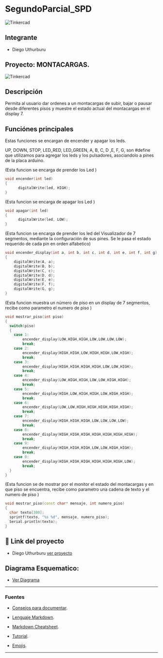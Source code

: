 # SegundoParcial_SPD

![Tinkercad](Segundo_parcial/Img/portada.jpg)


## Integrante
- Diego Uthurburu


## Proyecto: MONTACARGAS.
![Tinkercad](Parcial/Img/trabajo.png)


## Descripción
Permita al usuario dar ordenes a un montacargas de subir, bajar o pausar
desde diferentes pisos y muestre el estado actual del montacargas en el display 7.


## Funciónes principales
Estas funciones se encargan de encender y apagar los leds.

 UP, DOWN, STOP, LED_RED, LED_GREEN, A, B, C, D ,E, F, G,
 son #define que utilizamos para agregar los leds y los pulsadores, asociandolo a pines de la placa arduino.

(Esta funcion se encarga de prender los Led )

~~~ C++ (lenguaje en el que esta escrito)
void encender(int led)
{
	  digitalWrite(led, HIGH);
}
~~~
(Esta funcion se encarga de apagar los Led )

~~~ C++ (lenguaje en el que esta escrito)
void apagar(int led)
{
	  digitalWrite(led, LOW);
}
~~~

  (Esta funcion se encarga de prender los led del Visualizador de 7 segmentos, mediante la configuración de sus pines. Se le pasa el estado requerido de cada pin en orden alfabetico)
~~~ C++ (lenguaje en el que esta escrito)
void encender_display(int a, int b, int c, int d, int e, int f, int g)
{
	digitalWrite(A, a);
  	digitalWrite(B, b);
  	digitalWrite(C, c);
  	digitalWrite(D, d);
  	digitalWrite(E, e);
  	digitalWrite(F, f);
  	digitalWrite(G, g);
}
~~~

 (Esta funcion muestra un número de piso en un display de 7 segmentos, recibe como parametro el numero de piso )
~~~ C++ (lenguaje en el que esta escrito)
void mostrar_piso(int piso)
{
  switch(piso)
  {
 	case 1:
    	encender_display(LOW,HIGH,HIGH,LOW,LOW,LOW,LOW);
    	break;
    case 2:
    	encender_display(HIGH,HIGH,LOW,HIGH,HIGH,LOW,HIGH);
    	break;
    case 3:
    	encender_display(HIGH,HIGH,HIGH,HIGH,LOW,LOW,HIGH);
    	break;
    case 4:
    	encender_display(LOW,HIGH,HIGH,LOW,LOW,HIGH,HIGH);
    	break;
    case 5:
    	encender_display(HIGH,LOW,HIGH,HIGH,LOW,HIGH,HIGH);
    	break;
    case 6:
    	encender_display(LOW,LOW,HIGH,HIGH,HIGH,HIGH,HIGH);
    	break;
    case 7:
    	encender_display(HIGH,HIGH,HIGH,LOW,LOW,LOW,LOW);
    	break;
    case 8:
    	encender_display(HIGH,HIGH,HIGH,HIGH,HIGH,HIGH,HIGH);
    	break;
    case 9:
    	encender_display(HIGH,HIGH,HIGH,LOW,LOW,HIGH,HIGH);
    	break;
    case 0:
    	encender_display(HIGH,HIGH,HIGH,HIGH,HIGH,HIGH,LOW);
    	break;
  }
}
~~~

(Esta funcion se de mostrar por el monitor el estado del montacargas y en que piso se encuentra, recibe como parametro una cadena de texto y el numero de piso )

~~~ C++ (lenguaje en el que esta escrito)
void mostrar_piso(const char* mensaje, int numero_piso)
{
  char texto[300]; 
  sprintf(texto, "%s %d", mensaje, numero_piso);
  Serial.println(texto);
}
~~~


## :robot: Link del proyecto

- Diego Uthurburu [ver proyecto](https://www.tinkercad.com/things/kN8JOVuuRoA-parcial-1b-diego-uthurburu/editel?sharecode=AUNr4Hfr5Z8YR_P0749QUUNWtZO-4m-I-0xm1Qz1a5M)

## Diagrama Esquematico:
- [Ver Diagrama](Parcial/Img/esquema.pdf)
---
### Fuentes
- [Consejos para documentar](https://www.sohamkamani.com/how-to-write-good-documentation/#architecture-documentation).

- [Lenguaje Markdown](https://markdown.es/sintaxis-markdown/#linkauto).

- [Markdown Cheatsheet](https://github.com/adam-p/markdown-here/wiki/Markdown-Cheatsheet).

- [Tutorial](https://www.youtube.com/watch?v=oxaH9CFpeEE).

- [Emojis](https://gist.github.com/rxaviers/7360908).

---
